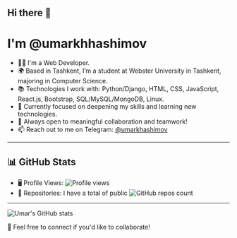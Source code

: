 ## Hi there 👋
# I'm @umarkhhashimov

- 🧑‍💻 I'm a Web Developer.
- 🌍 Based in Tashkent, I’m a student at Webster University in Tashkent, majoring in Computer Science.
- 📚 Technologies I work with: Python/Django, HTML, CSS, JavaScript, React.js, Bootstrap, SQL/MySQL/MongoDB, Linux.
- 🌱 Currently focused on deepening my skills and learning new technologies.
- 🤝 Always open to meaningful collaboration and teamwork!
- 📫 Reach out to me on Telegram: [@umarkhashimov](https://t.me/umarkhashimov)

---

## 📊 GitHub Stats
- 🖥 Profile Views: ![Profile views](https://komarev.com/ghpvc/?username=umarkhashimov&color=blue)
- 📂 Repositories: I have a total of public ![GitHub repos count](https://img.shields.io/badge/dynamic/json?url=https://api.github.com/users/umarkhashimov&query=$.public_repos&label=Repos&color=blue&style=flat-square)
--- 
![Umar's GitHub stats](https://github-readme-stats.vercel.app/api?username=umarkhashimov&show_icons=true&theme=tokyonight)

🎉 Feel free to connect if you'd like to collaborate!
